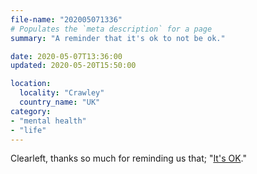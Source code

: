```yaml
---
file-name: "202005071336"
# Populates the `meta description` for a page
summary: "A reminder that it's ok to not be ok."

date: 2020-05-07T13:36:00
updated: 2020-05-20T15:50:00

location:
  locality: "Crawley"
  country_name: "UK"
category:
- "mental health"
- "life"
---
```


Clearleft, thanks so much for reminding us that; "[It's OK][1]."

[1]: https://its-ok.clearleft.com/
